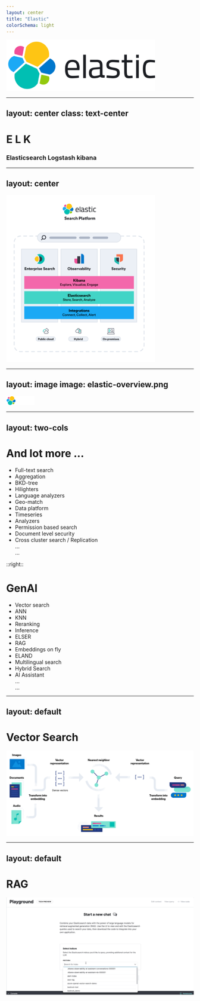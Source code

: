 ```yaml
--- 
layout: center
title: "Elastic"
colorSchema: light
--- 
```



<img src="/public/elastic.svg" width="400" class="center" />

---
layout: center
class: text-center
---

# E L K

### Elasticsearch Logstash kibana

---
layout: center
---

<img src="/public/elastic-stacks.png" width="400" class="center" />


---
layout: image
image: elastic-overview.png
---

<img src="/public/elastic-white.png" width="75" class="absolute left-10px top-10px"/>

---
layout: two-cols
---

# And lot more ...


- Full-text search
- Aggregation
- BKD-tree
- Hilighters
- Language analyzers
- Geo-match
- Data platform
- Timeseries  
- Analyzers 
- Permission based search
- Document level security
- Cross cluster search / Replication  
...  
...

::right::

# GenAI

- Vector search
- ANN
- KNN
- Reranking
- Inference
- ELSER
- RAG
- Embeddings on fly
- ELAND
- Multilingual search
- Hybrid Search
- AI Assistant  
...  
...  

---
layout: default
---

# Vector Search
<img src="/public/vector-search.png" />

---
layout: default
---

# RAG
<img src="/public/playground.gif" />
